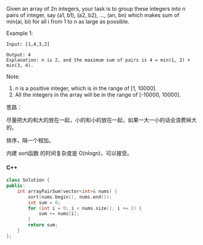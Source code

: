 Given an array of 2n integers, your task is to group these integers into n pairs of integer, say (a1, b1), (a2, b2), ..., (an, bn) which makes sum of min(ai, bi) for all i from 1 to n as large as possible.

Example 1:

```
Input: [1,4,3,2]

Output: 4
Explanation: n is 2, and the maximum sum of pairs is 4 = min(1, 2) + min(3, 4).
```

Note:
1. n is a positive integer, which is in the range of [1, 10000].
2. All the integers in the array will be in the range of [-10000, 10000].

思路：

 尽量把大的和大的放在一起，小的和小的放在一起，如果一大一小的话会浪费掉大的。

 排序，隔一个相加。

 内建 sort函数 的时间复杂度是 O(nlogn)，可以接受。

#### C++

```cpp
class Solution {
public:
    int arrayPairSum(vector<int>& nums) {
        sort(nums.begin(), nums.end());
        int sum = 0;
        for (int i = 0; i < nums.size(); i += 2) {
            sum += nums[i];
        }
        return sum;
    }
};
```
